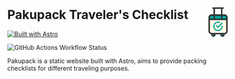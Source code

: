# Pakupack Traveler's Checklist <img src="public/pakupack.png" align="right" valign="center" alt="pakupack logo" height="68px">
[![Built with Astro](https://astro.badg.es/v2/built-with-astro/small.svg)](https://astro.build)

![GitHub Actions Workflow Status](https://img.shields.io/github/actions/workflow/status/Jing-Gu/pakupack/.github%2Fworkflows%2Fdeploy.yml?branch=gh-page&event=push&logo=github)

Pakupack is a static website built with Astro, aims to provide packing checklists for different traveling purposes.